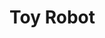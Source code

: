 # Toy Robot

<!--

# References:
- [Tcl \- Wikipedia]
  (https://en.wikipedia.org/wiki/Tcl)

- [tcltk/tcloo: Tcl OO Package \(for Tcl 8\.5, integrated in 8\.6\)\.
  \(Mirror of core\.tcl\.tk\)]
  (https://github.com/tcltk/tcloo)

- [Your first tcltests]
  (http://wiki.tcl.tk/14465)

- [tcltest]
  (http://wiki.tcl.tk/1502)

- [A Look at the Tcl Test Suite with gcov]
  (http://wiki.tcl.tk/12143)

- [Tcl Built\-In Commands \- fconfigure manual page]
  (https://www.tcl.tk/man/tcl8.4/TclCmd/fconfigure.htm)

- [Input from keyboard in Tcl \- Stack Overflow]
  (https://stackoverflow.com/questions/1842782/input-from-keyboard-in-tcl)

- [Conver string to integer \- Tcl/Tk \- Tek\-Tips]
  (http://www.tek-tips.com/viewthread.cfm?qid=1361326)

-->
